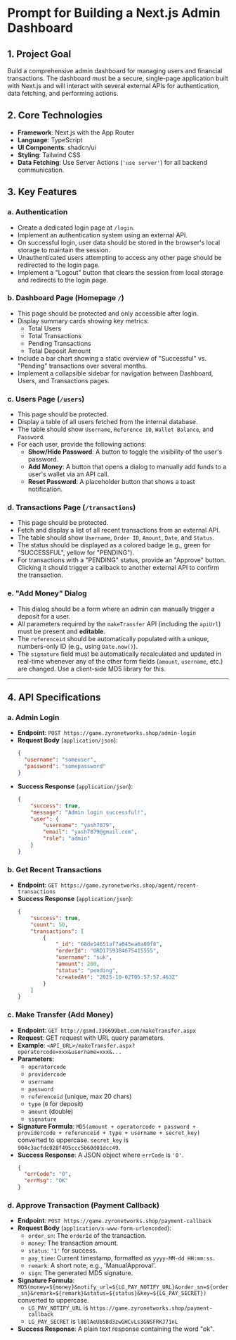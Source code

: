 
# Prompt for Building a Next.js Admin Dashboard

## 1. Project Goal

Build a comprehensive admin dashboard for managing users and financial transactions. The dashboard must be a secure, single-page application built with Next.js and will interact with several external APIs for authentication, data fetching, and performing actions.

## 2. Core Technologies

-   **Framework**: Next.js with the App Router
-   **Language**: TypeScript
-   **UI Components**: shadcn/ui
-   **Styling**: Tailwind CSS
-   **Data Fetching**: Use Server Actions (`'use server'`) for all backend communication.

## 3. Key Features

### a. Authentication

-   Create a dedicated login page at `/login`.
-   Implement an authentication system using an external API.
-   On successful login, user data should be stored in the browser's local storage to maintain the session.
-   Unauthenticated users attempting to access any other page should be redirected to the login page.
-   Implement a "Logout" button that clears the session from local storage and redirects to the login page.

### b. Dashboard Page (Homepage `/`)

-   This page should be protected and only accessible after login.
-   Display summary cards showing key metrics:
    -   Total Users
    -   Total Transactions
    -   Pending Transactions
    -   Total Deposit Amount
-   Include a bar chart showing a static overview of "Successful" vs. "Pending" transactions over several months.
-   Implement a collapsible sidebar for navigation between Dashboard, Users, and Transactions pages.

### c. Users Page (`/users`)

-   This page should be protected.
-   Display a table of all users fetched from the internal database.
-   The table should show `Username`, `Reference ID`, `Wallet Balance`, and `Password`.
-   For each user, provide the following actions:
    -   **Show/Hide Password**: A button to toggle the visibility of the user's password.
    -   **Add Money**: A button that opens a dialog to manually add funds to a user's wallet via an API call.
    -   **Reset Password**: A placeholder button that shows a toast notification.

### d. Transactions Page (`/transactions`)

-   This page should be protected.
-   Fetch and display a list of all recent transactions from an external API.
-   The table should show `Username`, `Order ID`, `Amount`, `Date`, and `Status`.
-   The status should be displayed as a colored badge (e.g., green for "SUCCESSFUL", yellow for "PENDING").
-   For transactions with a "PENDING" status, provide an "Approve" button. Clicking it should trigger a callback to another external API to confirm the transaction.

### e. "Add Money" Dialog

-   This dialog should be a form where an admin can manually trigger a deposit for a user.
-   All parameters required by the `makeTransfer` API (including the `apiUrl`) must be present and **editable**.
-   The `referenceid` should be automatically populated with a unique, numbers-only ID (e.g., using `Date.now()`).
-   The `signature` field must be automatically recalculated and updated in real-time whenever any of the other form fields (`amount`, `username`, etc.) are changed. Use a client-side MD5 library for this.

---

## 4. API Specifications

### a. Admin Login

-   **Endpoint**: `POST https://game.zyronetworks.shop/admin-login`
-   **Request Body** (`application/json`):
    ```json
    {
      "username": "someuser",
      "password": "somepassword"
    }
    ```
-   **Success Response** (`application/json`):
    ```json
    {
        "success": true,
        "message": "Admin login successful!",
        "user": {
            "username": "yash7879",
            "email": "yash7879@gmail.com",
            "role": "admin"
        }
    }
    ```

### b. Get Recent Transactions

-   **Endpoint**: `GET https://game.zyronetworks.shop/agent/recent-transactions`
-   **Success Response** (`application/json`):
    ```json
    {
        "success": true,
        "count": 50,
        "transactions": [
            {
                "_id": "68de14651af7a045ea6a09f8",
                "orderId": "ORD1759384675415555",
                "username": "suk",
                "amount": 200,
                "status": "pending",
                "createdAt": "2025-10-02T05:57:57.463Z"
            }
        ]
    }
    ```

### c. Make Transfer (Add Money)

-   **Endpoint**: `GET http://gsmd.336699bet.com/makeTransfer.aspx`
-   **Request**: GET request with URL query parameters.
-   **Example**: `<API_URL>/makeTransfer.aspx?operatorcode=xxx&username=xxx&...`
-   **Parameters**:
    -   `operatorcode`
    -   `providercode`
    -   `username`
    -   `password`
    -   `referenceid` (unique, max 20 chars)
    -   `type` (`0` for deposit)
    -   `amount` (double)
    -   `signature`
-   **Signature Formula**: `MD5(amount + operatorcode + password + providercode + referenceid + type + username + secret_key)` converted to uppercase. `secret_key` is `904c3acfdc028f495ccc5b60d01dcc49`.
-   **Success Response**: A JSON object where `errCode` is `'0'`.
    ```json
    {
      "errCode": "0",
      "errMsg": "OK"
    }
    ```

### d. Approve Transaction (Payment Callback)

-   **Endpoint**: `POST https://game.zyronetworks.shop/payment-callback`
-   **Request Body** (`application/x-www-form-urlencoded`):
    -   `order_sn`: The `orderId` of the transaction.
    -   `money`: The transaction amount.
    -   `status`: `'1'` for success.
    -   `pay_time`: Current timestamp, formatted as `yyyy-MM-dd HH:mm:ss`.
    -   `remark`: A short note, e.g., 'ManualApproval'.
    -   `sign`: The generated MD5 signature.
-   **Signature Formula**: `MD5(money=${money}&notify_url=${LG_PAY_NOTIFY_URL}&order_sn=${order_sn}&remark=${remark}&status=${status}&key=${LG_PAY_SECRET})` converted to uppercase.
    -   `LG_PAY_NOTIFY_URL` is `https://game.zyronetworks.shop/payment-callback`
    -   `LG_PAY_SECRET` is `l8BlAeUb5Bd3zwGHCvLs3GNSFRKJ71nL`
-   **Success Response**: A plain text response containing the word "ok".

